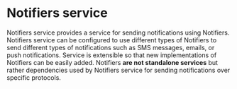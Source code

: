 # Notifiers service

Notifiers service provides a service for sending notifications using Notifiers.
Notifiers service can be configured to use different types of Notifiers to send
different types of notifications such as SMS messages, emails, or push notifications.
Service is extensible so that new implementations of Notifiers can be easily added.
Notifiers **are not standalone services** but rather dependencies used by Notifiers service
for sending notifications over specific protocols.
